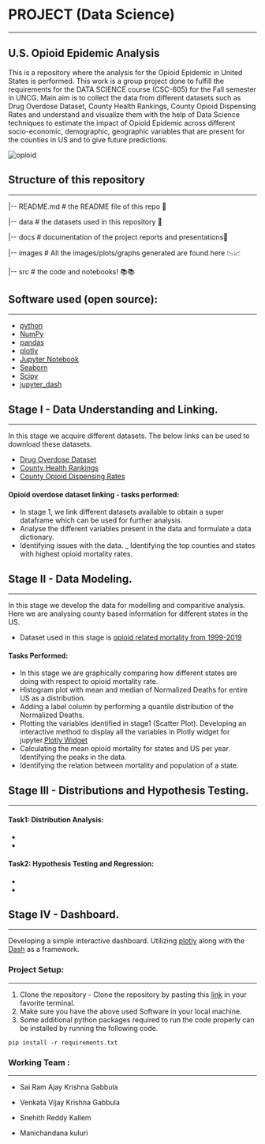 # PROJECT (Data Science)
***
## U.S. Opioid Epidemic Analysis


This is a repository where the analysis for the Opioid Epidemic in United States is performed. This work is a group project done to fulfill the requirements for the DATA SCIENCE course (CSC-605) for the Fall semester in UNCG.
Main aim is to collect the data from different datasets such as Drug Overdose Dataset, County Health Rankings, County Opioid Dispensing Rates and understand and visualize them with the help of Data Science techniques to estimate the impact of Opioid Epidemic across different socio-economic, demographic, geographic variables that are present for the counties in US and to give future predictions.

![opioid](https://www.hhs.gov/opioids/sites/default/files/inline-images/opioids-infographic.png)

## Structure of this repository
***
|-- README.md                       # the README file of this repo 📖 

|-- data                            # the datasets used in this repository 📃

|-- docs                            # documentation of the project reports and presentations📗

|-- images                          # All the images/plots/graphs generated are found here 📉📈

|-- src                             # the code and notebooks! 📚📚




## Software used (open source):
***
+ [python](https://www.python.org/download/releases/3.0/)
+ [NumPy](https://numpy.org/)
+ [pandas](https://pandas.pydata.org/)
+ [plotly](https://plotly.com/)
+ [Jupyter Notebook](https://jupyter.org/)
+ [Seaborn](https://seaborn.pydata.org/)
+ [Scipy](https://scipy.org/)
+ [jupyter_dash](https://dash.plotly.com/workspaces/using-dash-in-jupyter-and-workspaces)


## Stage I - Data Understanding and Linking.
***
In this stage we acquire different datasets. The below links can be used to download these datasets.

+ [Drug Overdose Dataset](https://wonder.cdc.gov/ucd-icd10.html)
+ [County Health Rankings](https://www.countyhealthrankings.org/)
+ [County Opioid Dispensing Rates](https://www.cdc.gov/drugoverdose/maps/rxcounty2019.html)

#### Opioid overdose dataset linking - tasks performed:
- In stage 1, we link different datasets available to obtain a super dataframe which can be used for further analysis.
- Analyse the different variables present in the data and formulate a data dictionary.
- Identifying issues with the data.
_ Identifying the top counties and states with highest opioid mortality rates.

## Stage II - Data Modeling.
***
In this stage we develop the data for modelling and comparitive analysis. Here we are analysing county based information for different states in the US.
- Dataset used in this stage is [opioid  related mortality from 1999-2019](https://wonder.cdc.gov/wonder/help/ucd.html#Drug/Alcohol%20Induced%20Causes)

#### Tasks Performed:
- In this stage we are graphically comparing how different states are doing with respect to opioid mortality rate.
- Histogram plot with mean and median of Normalized Deaths for entire US as a distribution.
- Adding a label column by performing a quantile distribution of the Normalized Deaths.
- Plotting the variables identified in stage1 (Scatter Plot). Developing an interactive method to display all the variables in Plotly widget for jupyter.[Plotly Widget](https://plotly.com/python/figurewidget-app/)
- Calculating the mean opioid mortality for states and US per year. Identifying the peaks in the data.
- Identifying the relation between mortality and population of a state.


## Stage III - Distributions and Hypothesis Testing.
***
#### Task1: Distribution Analysis:
-
-
#### Task2: Hypothesis Testing and Regression:
-
-

## Stage IV - Dashboard.
***
Developing a simple interactive dashboard. Utilizing [plotly](https://plotly.com/) along with the [Dash](https://plotly.com/dash/) as a framework.

### Project Setup:
***
1. Clone the repository - Clone the repository by pasting this [link](https://team5) in your favorite terminal.
2. Make sure you have the above used Software in your local machine.
3. Some additional python packages required to run the code properly can be installed by running the following code.

```
pip install -r requirements.txt
```

### Working Team :
***
+ Sai Ram Ajay Krishna Gabbula

+ Venkata Vijay Krishna Gabbula

+ Snehith Reddy Kallem

+ Manichandana kuluri

